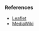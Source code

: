 ### References

- [Leaflet](https://leafletjs.com/reference-1.3.0.html)
- [MediaWiki](https://en.wikipedia.org/w/api.php)
